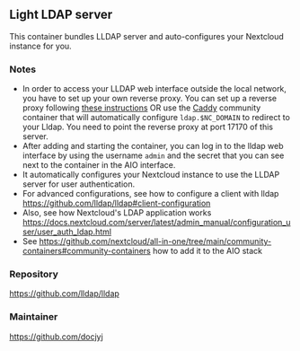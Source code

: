## Light LDAP server
This container bundles LLDAP server and auto-configures your Nextcloud instance for you.

### Notes
- In order to access your LLDAP web interface outside the local network, you have to set up your own reverse proxy. You can set up a reverse proxy following [these instructions](https://github.com/nextcloud/all-in-one/blob/main/reverse-proxy.md) OR use the [Caddy](https://github.com/nextcloud/all-in-one/tree/main/community-containers/caddy) community container that will automatically configure `ldap.$NC_DOMAIN` to redirect to your Lldap. You need to point the reverse proxy at port 17170 of this server.
- After adding and starting the container, you can log in to the lldap web interface by using the username `admin` and the secret that you can see next to the container in the AIO interface.
- It automatically configures your Nextcloud instance to use the LLDAP server for user authentication.
- For advanced configurations, see how to configure a client with lldap https://github.com/lldap/lldap#client-configuration
- Also, see how Nextcloud's LDAP application works https://docs.nextcloud.com/server/latest/admin_manual/configuration_user/user_auth_ldap.html
- See https://github.com/nextcloud/all-in-one/tree/main/community-containers#community-containers how to add it to the AIO stack

### Repository
https://github.com/lldap/lldap

### Maintainer
https://github.com/docjyj
